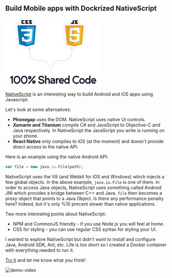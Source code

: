 ## Build Mobile apps with Dockrized NativeScript

![nativescript](images/nativescript.jpg)

[NativeScript](https://www.nativescript.org) is an interesting way to build Android and iOS apps using Javascript.

Let's look at some alternatives:
* **Phonegap** uses the DOM. NativeScript uses native UI controls.  
* **Xamarin and Titanium** compile C# and JavaScript to Objective-C and Java respectively. In NativeScript the JavaScript you write is running on your phone.  
* **React Native** only compiles to iOS (at the moment) and doesn't provide direct access to the native API.

Here is an example using the native Android API:
``` js
var file = new java.io.File(path);
```

NativeScript uses the V8 (and Webkit for iOS and Windows) which injects a few global objects. In the above example, `java.io.File` is one of them. In order to access Java objects, NativeScript uses something called Android JNI which provides a bridge between C++ and Java.
`file` then becomes a proxy object that points to a Java Object.
Is there any performance penalty here? Indeed, but it's only %10 precent slower than native applications.

Two more interesting points about NativeScript:

* NPM and CommonJS friendly - if you use Node.js you will feel at home.
* CSS for styling - you can use regular CSS syntax for styling your UI.

I wanted to explore NativeScript but didn't want to install and configure Java, Android SDK, Ant, etc. Life is too short so I created a Docker container with everything needed to run it.

[Try it](https://github.com/oren/docker-nativescript) and let me know what you think!

![demo-video](https://raw.githubusercontent.com/oren/docker-nativescript/master/demo-video.gif)
